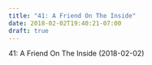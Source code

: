 ```yaml
---
title: "41: A Friend On The Inside"
date: 2018-02-02T19:40:21-07:00
draft: true
---
```


41: A Friend On The Inside (2018-02-02)
